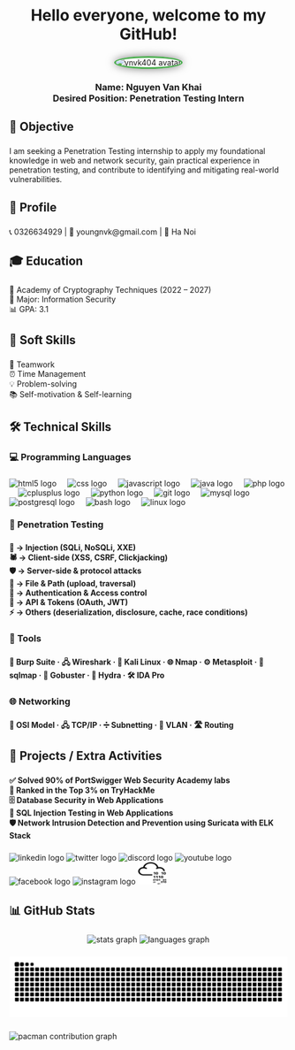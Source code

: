 <h1 align="center">Hello everyone, welcome to my GitHub!</h1>

###

<div align="center">
  <img 
    src="https://avatars.githubusercontent.com/ynvk404" 
    alt="ynvk404 avatar" 
    height="200" 
    style="border-radius: 50%; border: 3px solid #4CAF50; box-shadow: 0 0 15px rgba(0,0,0,0.5);" 
  />
</div>


###

<h3 align="center">Name: Nguyen Van Khai  <br> Desired Position: Penetration Testing Intern</h3>

###

<h2 align="left">🎯 Objective</h2>

###

<p align="left">I am seeking a Penetration Testing internship to apply my foundational knowledge in web and network security, gain practical experience in penetration testing, and contribute to identifying and mitigating real-world vulnerabilities.</p>

###

<h2 align="left">👤 Profile</h2>

###

<p align="left">📞 0326634929 | 📧 youngnvk@gmail.com | 📍 Ha Noi</p>

###

<h2 align="left">🎓 Education</h2>

###

<p align="left">🏫 Academy of Cryptography Techniques (2022 – 2027)  <br>📖 Major: Information Security  <br>📊 GPA: 3.1</p>

###

<h2 align="left">🧩 Soft Skills</h2>

###

<p align="left">🤝 Teamwork  <br>⏰ Time Management  <br>💡 Problem-solving  <br>📚 Self-motivation & Self-learning</p>

###

<h2 align="left">🛠️ Technical Skills</h2>

###

<h3 align="left">💻 Programming Languages</h3>

###

<div align="left">
  <img src="https://cdn.jsdelivr.net/gh/devicons/devicon/icons/html5/html5-original.svg" height="40" alt="html5 logo"  />
  <img width="12" />
  <img src="https://cdn.jsdelivr.net/gh/devicons/devicon/icons/css3/css3-original.svg" height="40" alt="css logo"  />
  <img width="12" />
  <img src="https://cdn.jsdelivr.net/gh/devicons/devicon/icons/javascript/javascript-original.svg" height="40" alt="javascript logo"  />
  <img width="12" />
  <img src="https://cdn.jsdelivr.net/gh/devicons/devicon/icons/java/java-original.svg" height="40" alt="java logo"  />
  <img width="12" />
  <img src="https://cdn.jsdelivr.net/gh/devicons/devicon/icons/php/php-original.svg" height="40" alt="php logo"  />
  <img width="12" />
  <img src="https://cdn.jsdelivr.net/gh/devicons/devicon/icons/cplusplus/cplusplus-original.svg" height="40" alt="cplusplus logo"  />
  <img width="12" />
  <img src="https://cdn.jsdelivr.net/gh/devicons/devicon/icons/python/python-original.svg" height="40" alt="python logo"  />
  <img width="12" />
  <img src="https://cdn.jsdelivr.net/gh/devicons/devicon/icons/git/git-original.svg" height="40" alt="git logo"  />
  <img width="12" />
  <img src="https://cdn.jsdelivr.net/gh/devicons/devicon/icons/mysql/mysql-original.svg" height="40" alt="mysql logo"  />
  <img width="12" />
  <img src="https://cdn.jsdelivr.net/gh/devicons/devicon/icons/postgresql/postgresql-original.svg" height="40" alt="postgresql logo"  />
  <img width="12" />
  <img src="https://cdn.jsdelivr.net/gh/devicons/devicon/icons/bash/bash-original.svg" height="40" alt="bash logo"  />
  <img width="12" />
  <img src="https://cdn.jsdelivr.net/gh/devicons/devicon/icons/linux/linux-original.svg" height="40" alt="linux logo"  />
</div>

###

<h3 align="left">🔐 Penetration Testing</h3>

###

<h4 align="left">💉 → Injection (SQLi, NoSQLi, XXE)<br>🕷️ → Client-side (XSS, CSRF, Clickjacking)<br>🛡️ → Server-side & protocol attacks<br>📂 → File & Path (upload, traversal)<br>🔑 → Authentication & Access control<br>🔗 → API & Tokens (OAuth, JWT)<br>⚡ → Others (deserialization, disclosure, cache, race conditions)</h4>

###

<h3 align="left">🧰 Tools</h3>

###

<h4 align="left">🐙 Burp Suite · 🖧 Wireshark · 🐧 Kali Linux · 🌐 Nmap · ⚙️ Metasploit · 🔎 sqlmap · 🧭 Gobuster · 🔐 Hydra · 🛠️ IDA Pro</h4>

###

<h3 align="left">🌐 Networking</h3>

###

<h4 align="left">🧩 OSI Model · 🖧 TCP/IP · ➗ Subnetting · 🧵 VLAN · 🛣️ Routing</h4>

###

<h2 align="left">📂 Projects / Extra Activities</h2>

###

<h4 align="left">✅ Solved 90% of PortSwigger Web Security Academy labs  <br>🏅 Ranked in the Top 3% on TryHackMe  <br>🗄️ Database Security in Web Applications  <br>🔎 SQL Injection Testing in Web Applications  <br>🛡️ Network Intrusion Detection and Prevention using Suricata with ELK Stack</h4>

###

<div align="left">
  <img src="https://raw.githubusercontent.com/maurodesouza/profile-readme-generator/master/src/assets/icons/social/linkedin/default.svg" width="52" height="40" alt="linkedin logo"  />
  <img src="https://raw.githubusercontent.com/maurodesouza/profile-readme-generator/master/src/assets/icons/social/twitter/default.svg" width="52" height="40" alt="twitter logo"  />
  <img src="https://raw.githubusercontent.com/maurodesouza/profile-readme-generator/master/src/assets/icons/social/discord/default.svg" width="52" height="40" alt="discord logo"  />
  <img src="https://raw.githubusercontent.com/maurodesouza/profile-readme-generator/master/src/assets/icons/social/youtube/default.svg" width="52" height="40" alt="youtube logo"  />
  <img src="https://raw.githubusercontent.com/maurodesouza/profile-readme-generator/master/src/assets/icons/social/facebook/default.svg" width="52" height="40" alt="facebook logo"  />
  <img src="https://raw.githubusercontent.com/maurodesouza/profile-readme-generator/master/src/assets/icons/social/instagram/default.svg" width="52" height="40" alt="instagram logo"  />
  <img src="https://raw.githubusercontent.com/maurodesouza/profile-readme-generator/master/src/assets/icons/social/tryhackme/default.svg" width="52" height="40" alt="tryhackme logo"  />
</div>

###

<h2 align="left">📊 GitHub Stats</h2>

###

<div align="center">
  <img src="https://github-readme-stats.vercel.app/api?username=ynvk404&hide_title=false&hide_rank=false&show_icons=true&include_all_commits=true&count_private=true&disable_animations=false&theme=dracula&locale=en&hide_border=false&order=1" height="150" alt="stats graph"  />
  <img src="https://github-readme-stats.vercel.app/api/top-langs?username=ynvk404&locale=en&hide_title=false&layout=compact&card_width=320&langs_count=5&theme=dracula&hide_border=false&order=2" height="150" alt="languages graph"  />
</div>

###

<img src="https://raw.githubusercontent.com/ynvk404/ynvk404/output/snake.svg" alt="Snake animation" />

###

<picture>
  <source media="(prefers-color-scheme: dark)" srcset="https://raw.githubusercontent.com/ynvk404/ynvk404/output/pacman-contribution-graph-dark.svg">
  <source media="(prefers-color-scheme: light)" srcset="https://raw.githubusercontent.com/ynvk404/ynvk404/output/pacman-contribution-graph.svg">
  <img alt="pacman contribution graph" src="https://raw.githubusercontent.com/ynvk404/ynvk404/output/pacman-contribution-graph.svg">
</picture>

###
